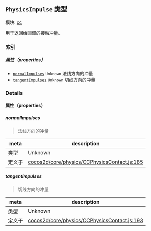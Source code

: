 ## `PhysicsImpulse` 类型



模块: [cc](../modules/cc.md)


用于返回给回调的接触冲量。


### 索引

##### 属性（properties）

  - [`normalImpulses`](#normalimpulses) `Unknown` 法线方向的冲量
  - [`tangentImpulses`](#tangentimpulses) `Unknown` 切线方向的冲量





### Details


#### 属性（properties）


##### normalImpulses

> 法线方向的冲量

| meta | description |
|------|-------------|
| 类型 | Unknown |
| 定义于 | [cocos2d/core/physics/CCPhysicsContact.js:185](https://github.com/cocos-creator/engine/blob/79542d65dc19c8718cb54c9afa022e8f91855f48/cocos2d/core/physics/CCPhysicsContact.js#L185) |



##### tangentImpulses

> 切线方向的冲量

| meta | description |
|------|-------------|
| 类型 | Unknown |
| 定义于 | [cocos2d/core/physics/CCPhysicsContact.js:193](https://github.com/cocos-creator/engine/blob/79542d65dc19c8718cb54c9afa022e8f91855f48/cocos2d/core/physics/CCPhysicsContact.js#L193) |






